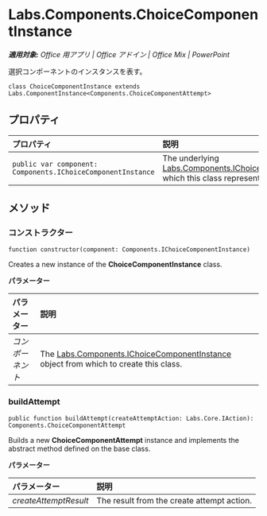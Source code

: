 ﻿
# Labs.Components.ChoiceComponentInstance

 _**適用対象:** Office 用アプリ | Office アドイン | Office Mix | PowerPoint_

選択コンポーネントのインスタンスを表す。

```
class ChoiceComponentInstance extends Labs.ComponentInstance<Components.ChoiceComponentAttempt>
```


## プロパティ


|プロパティ|説明|
|:-----|:-----|
| `public var component: Components.IChoiceComponentInstance`|The underlying [Labs.Components.IChoiceComponentInstance](../../reference/office-mix/labs.components.ichoicecomponentinstance.md) which this class represents.|

## メソッド




### コンストラクター

 `function constructor(component: Components.IChoiceComponentInstance)`

Creates a new instance of the  **ChoiceComponentInstance** class.

 **パラメーター**


|パラメーター|説明|
|:-----|:-----|
| _コンポーネント_|The [Labs.Components.IChoiceComponentInstance](../../reference/office-mix/labs.components.ichoicecomponentinstance.md) object from which to create this class.|

### buildAttempt

 `public function buildAttempt(createAttemptAction: Labs.Core.IAction): Components.ChoiceComponentAttempt`

Builds a new  **ChoiceComponentAttempt** instance and implements the abstract method defined on the base class.

 **パラメーター**


|パラメーター|説明|
|:-----|:-----|
| _createAttemptResult_|The result from the create attempt action.|
